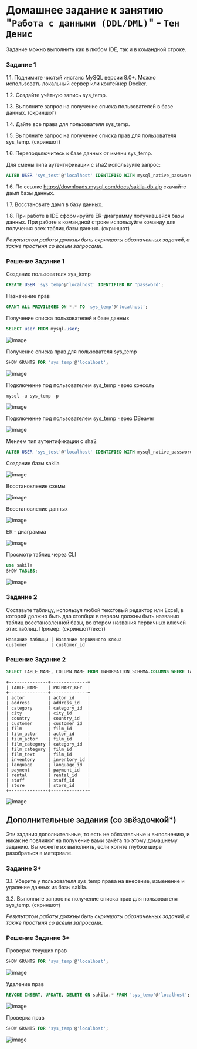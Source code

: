 # Домашнее задание к занятию "`Работа с данными (DDL/DML)`" - `Тен Денис`

Задание можно выполнить как в любом IDE, так и в командной строке.

### Задание 1
1.1. Поднимите чистый инстанс MySQL версии 8.0+. Можно использовать локальный сервер или контейнер Docker.

1.2. Создайте учётную запись sys_temp. 

1.3. Выполните запрос на получение списка пользователей в базе данных. (скриншот)

1.4. Дайте все права для пользователя sys_temp. 

1.5. Выполните запрос на получение списка прав для пользователя sys_temp. (скриншот)

1.6. Переподключитесь к базе данных от имени sys_temp.

Для смены типа аутентификации с sha2 используйте запрос: 
```sql
ALTER USER 'sys_test'@'localhost' IDENTIFIED WITH mysql_native_password BY 'password';
```
1.6. По ссылке https://downloads.mysql.com/docs/sakila-db.zip скачайте дамп базы данных.

1.7. Восстановите дамп в базу данных.

1.8. При работе в IDE сформируйте ER-диаграмму получившейся базы данных. При работе в командной строке используйте команду для получения всех таблиц базы данных. (скриншот)

*Результатом работы должны быть скриншоты обозначенных заданий, а также простыня со всеми запросами.*

### Решение Задание 1

Создание пользователя sys_temp
```sql
CREATE USER 'sys_temp'@'localhost' IDENTIFIED BY 'password';
```

Назначение прав
```sql
GRANT ALL PRIVILEGES ON *.* TO 'sys_temp'@'localhost';
```
Получение списка пользователей в базе данных
```sql
SELECT user FROM mysql.user;
```

![image](https://github.com/killakazzak/12-02-sdb-hw/assets/32342205/39d42bae-bcf0-4d79-b6d3-5085895f6b47)

Получение списка прав для пользователя sys_temp

```sql
SHOW GRANTS FOR 'sys_temp'@'localhost';
```
![image](https://github.com/killakazzak/12-02-sdb-hw/assets/32342205/97f2c37f-8671-4449-a11e-975ffaeaeccf)

Подключение под пользователем sys_temp через консоль

```
mysql -u sys_temp -p
```
![image](https://github.com/killakazzak/12-02-sdb-hw/assets/32342205/4aac3500-d5b6-46c6-bd64-9c5ab8e4e2ff)

Подключение под пользователем sys_temp через DBeaver

![image](https://github.com/killakazzak/12-02-sdb-hw/assets/32342205/27846cd7-18a4-4db0-97ab-0b8fa9612a7a)

Меняем тип аутентификации с sha2

```sql
ALTER USER 'sys_test'@'localhost' IDENTIFIED WITH mysql_native_password BY 'password';
```

Создание базы sakila

![image](https://github.com/killakazzak/12-02-sdb-hw/assets/32342205/9ab1b838-c813-44a0-a99f-9a9650e21e0b)


Восстановление схемы

![image](https://github.com/killakazzak/12-02-sdb-hw/assets/32342205/2f96458c-b624-4d30-9d7d-fe44aac293db)


Восстановление данных

![image](https://github.com/killakazzak/12-02-sdb-hw/assets/32342205/6181c221-ad4d-4546-92dc-2790b3c49be8)

ER - диаграмма

![image](https://github.com/killakazzak/12-02-sdb-hw/assets/32342205/2aec7ed8-5118-404e-a8de-2d426cbdc400)

Просмотр таблиц через CLI

```sql
use sakila
SHOW TABLES;
```

![image](https://github.com/killakazzak/12-02-sdb-hw/assets/32342205/ddc5dfef-cf16-4b38-91a6-26028b5d9afc)



### Задание 2
Составьте таблицу, используя любой текстовый редактор или Excel, в которой должно быть два столбца: в первом должны быть названия таблиц восстановленной базы, во втором названия первичных ключей этих таблиц. Пример: (скриншот/текст)
```
Название таблицы | Название первичного ключа
customer         | customer_id
```

### Решение Задание 2

```sql
SELECT TABLE_NAME, COLUMN_NAME FROM INFORMATION_SCHEMA.COLUMNS WHERE TABLE_SCHEMA = 'sakila' AND COLUMN_KEY = 'PRI';
```
```table
+---------------+--------------+
| TABLE_NAME    | PRIMARY_KEY  |
+---------------+--------------+
| actor         | actor_id     |
| address       | address_id   |
| category      | category_id  |
| city          | city_id      |
| country       | country_id   |
| customer      | customer_id  |
| film          | film_id      |
| film_actor    | actor_id     |
| film_actor    | film_id      |
| film_category | category_id  |
| film_category | film_id      |
| film_text     | film_id      |
| inventory     | inventory_id |
| language      | language_id  |
| payment       | payment_id   |
| rental        | rental_id    |
| staff         | staff_id     |
| store         | store_id     |
+---------------+--------------+
```

![image](https://github.com/killakazzak/12-02-sdb-hw/assets/32342205/c0badbff-51c1-4644-9cad-ff8bb82498fd)


## Дополнительные задания (со звёздочкой*)
Эти задания дополнительные, то есть не обязательные к выполнению, и никак не повлияют на получение вами зачёта по этому домашнему заданию. Вы можете их выполнить, если хотите глубже шире разобраться в материале.

### Задание 3*
3.1. Уберите у пользователя sys_temp права на внесение, изменение и удаление данных из базы sakila.

3.2. Выполните запрос на получение списка прав для пользователя sys_temp. (скриншот)

*Результатом работы должны быть скриншоты обозначенных заданий, а также простыня со всеми запросами.*

### Решение Задание 3*

Проверка текущих прав

```sql
SHOW GRANTS FOR 'sys_temp'@'localhost';
```

![image](https://github.com/killakazzak/12-02-sdb-hw/assets/32342205/c73903f0-6e15-4d26-b564-240e5f720cd0)

Удаление прав

```sql
REVOKE INSERT, UPDATE, DELETE ON sakila.* FROM 'sys_temp'@'localhost';
```
![image](https://github.com/killakazzak/12-02-sdb-hw/assets/32342205/9c2e28e9-7e94-4ce0-a64c-8032f29258a4)

Проверка прав

```sql
SHOW GRANTS FOR 'sys_temp'@'localhost';
```
![image](https://github.com/killakazzak/12-02-sdb-hw/assets/32342205/2f6ea5cc-5c8b-443c-bc82-06529ef8baaa)
